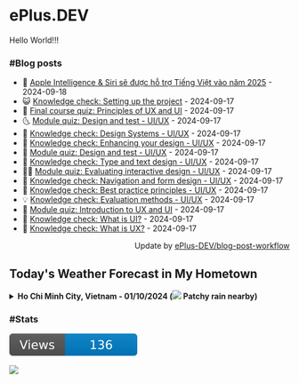 # ePlus.DEV

Hello World!!!

### #Blog posts

- 🧰 [Apple Intelligence &amp; Siri sẽ được hỗ trợ Tiếng Việt vào năm 2025](https://eplus.dev/apple-intelligence-siri-se-duoc-ho-tro-tieng-viet-vao-nam-2025) - 2024-09-18 
- 😺 [Knowledge check: Setting up the project](https://eplus.dev/knowledge-check-setting-up-the-project) - 2024-09-17 
- 🗽 [Final course quiz: Principles of UX and UI](https://eplus.dev/final-course-quiz-principles-of-ux-and-ui) - 2024-09-17 
- 🌜 [Module quiz: Design and test - UI/UX](https://eplus.dev/module-quiz-design-and-test-uiux-1) - 2024-09-17 
- 📝 [Knowledge check: Design Systems - UI/UX](https://eplus.dev/knowledge-check-design-systems-uiux) - 2024-09-17 
- 🚀 [Knowledge check: Enhancing your design - UI/UX](https://eplus.dev/knowledge-check-enhancing-your-design-uiux) - 2024-09-17 
- 💼 [Module quiz: Design and test - UI/UX](https://eplus.dev/module-quiz-design-and-test-uiux) - 2024-09-17 
- 🦣 [Knowledge check: Type and text design - UI/UX](https://eplus.dev/knowledge-check-type-and-text-design-uiux) - 2024-09-17 
- 👨‍🏫 [Module quiz: Evaluating interactive design - UI/UX](https://eplus.dev/module-quiz-evaluating-interactive-design-uiux) - 2024-09-17 
- 🔭 [Knowledge check: Navigation and form design - UI/UX](https://eplus.dev/knowledge-check-navigation-and-form-design-uiux) - 2024-09-17 
- 🤡 [Knowledge check: Best practice principles - UI/UX](https://eplus.dev/knowledge-check-best-practice-principles-uiux) - 2024-09-17 
- 💡 [Knowledge check: Evaluation methods - UI/UX](https://eplus.dev/knowledge-check-evaluation-methods-uiux) - 2024-09-17 
- 🦣 [Module quiz: Introduction to UX and UI](https://eplus.dev/module-quiz-introduction-to-ux-and-ui) - 2024-09-17 
- 💪 [Knowledge check: What is UI?](https://eplus.dev/knowledge-check-what-is-ui) - 2024-09-17 
- 🤡 [Knowledge check: What is UX?](https://eplus.dev/knowledge-check-what-is-ux) - 2024-09-17 


<div align="right">
    Update by <a target="_blank" href="https://github.com/ePlus-DEV/blog-post-workflow">ePlus-DEV/blog-post-workflow</a>
</div>


## Today's Weather Forecast in My Hometown



<details>
    <summary><b>Ho Chi Minh City, Vietnam - 01/10/2024 (<img src="https://cdn.weatherapi.com/weather/64x64/day/176.png" width="25" /> Patchy rain nearby)</b>
    </summary>

    
<table>
    <tr>
        <th>Hour</th>
        <td>00:00</td><td>01:00</td><td>02:00</td><td>03:00</td><td>04:00</td><td>05:00</td><td>06:00</td><td>07:00</td><td>08:00</td><td>09:00</td><td>10:00</td><td>11:00</td><td>12:00</td><td>13:00</td><td>14:00</td><td>15:00</td><td>16:00</td><td>17:00</td><td>18:00</td><td>19:00</td><td>20:00</td><td>21:00</td><td>22:00</td><td>23:00</td>
    </tr>
    <tr>
        <th>Weather</th>
        <td><img src="https://cdn.weatherapi.com/weather/64x64/night/113.png"></img></td><td><img src="https://cdn.weatherapi.com/weather/64x64/night/113.png"></img></td><td><img src="https://cdn.weatherapi.com/weather/64x64/night/116.png"></img></td><td><img src="https://cdn.weatherapi.com/weather/64x64/night/116.png"></img></td><td><img src="https://cdn.weatherapi.com/weather/64x64/night/113.png"></img></td><td><img src="https://cdn.weatherapi.com/weather/64x64/night/116.png"></img></td><td><img src="https://cdn.weatherapi.com/weather/64x64/day/116.png"></img></td><td><img src="https://cdn.weatherapi.com/weather/64x64/day/176.png"></img></td><td><img src="https://cdn.weatherapi.com/weather/64x64/day/176.png"></img></td><td><img src="https://cdn.weatherapi.com/weather/64x64/day/176.png"></img></td><td><img src="https://cdn.weatherapi.com/weather/64x64/day/176.png"></img></td><td><img src="https://cdn.weatherapi.com/weather/64x64/day/266.png"></img></td><td><img src="https://cdn.weatherapi.com/weather/64x64/day/122.png"></img></td><td><img src="https://cdn.weatherapi.com/weather/64x64/day/176.png"></img></td><td><img src="https://cdn.weatherapi.com/weather/64x64/day/176.png"></img></td><td><img src="https://cdn.weatherapi.com/weather/64x64/day/263.png"></img></td><td><img src="https://cdn.weatherapi.com/weather/64x64/day/176.png"></img></td><td><img src="https://cdn.weatherapi.com/weather/64x64/day/176.png"></img></td><td><img src="https://cdn.weatherapi.com/weather/64x64/night/176.png"></img></td><td><img src="https://cdn.weatherapi.com/weather/64x64/night/176.png"></img></td><td><img src="https://cdn.weatherapi.com/weather/64x64/night/176.png"></img></td><td><img src="https://cdn.weatherapi.com/weather/64x64/night/113.png"></img></td><td><img src="https://cdn.weatherapi.com/weather/64x64/night/113.png"></img></td><td><img src="https://cdn.weatherapi.com/weather/64x64/night/113.png"></img></td>
    </tr>
    <tr>
        <th>Condition</th>
        <td width="200px">Clear </td><td width="200px">Clear </td><td width="200px">Partly Cloudy </td><td width="200px">Partly Cloudy </td><td width="200px">Clear</td><td width="200px">Partly Cloudy </td><td width="200px">Partly Cloudy </td><td width="200px">Patchy rain nearby</td><td width="200px">Patchy rain nearby</td><td width="200px">Patchy rain nearby</td><td width="200px">Patchy rain nearby</td><td width="200px">Light drizzle</td><td width="200px">Overcast </td><td width="200px">Patchy rain nearby</td><td width="200px">Patchy rain nearby</td><td width="200px">Patchy light drizzle</td><td width="200px">Patchy rain nearby</td><td width="200px">Patchy rain nearby</td><td width="200px">Patchy rain nearby</td><td width="200px">Patchy rain nearby</td><td width="200px">Patchy rain nearby</td><td width="200px">Clear </td><td width="200px">Clear </td><td width="200px">Clear </td>
    </tr>
    <tr>
        <th>Temperature</th>
        <td>26.3 °C</td><td>25.9 °C</td><td>25.8 °C</td><td>25.5 °C</td><td>27 °C</td><td>25.3 °C</td><td>25.4 °C</td><td>26.8 °C</td><td>28.3 °C</td><td>30 °C</td><td>31.5 °C</td><td>32.9 °C</td><td>33.5 °C</td><td>33.1 °C</td><td>32 °C</td><td>31.2 °C</td><td>30.5 °C</td><td>29.5 °C</td><td>28.1 °C</td><td>27.5 °C</td><td>27.3 °C</td><td>26.9 °C</td><td>26.6 °C</td><td>26.4 °C</td>
    </tr>
    <tr>
        <th>Wind</th>
        <td>8.6 kph</td><td>8.6 kph</td><td>7.2 kph</td><td>6.5 kph</td><td>5 kph</td><td>5 kph</td><td>4 kph</td><td>4.3 kph</td><td>8.3 kph</td><td>10.1 kph</td><td>11.2 kph</td><td>11.5 kph</td><td>13 kph</td><td>13 kph</td><td>12.2 kph</td><td>13.3 kph</td><td>12.6 kph</td><td>10.4 kph</td><td>10.1 kph</td><td>9.4 kph</td><td>8.6 kph</td><td>8.6 kph</td><td>9 kph</td><td>7.6 kph</td>
    </tr>
</table>


<div align="right">
    Updated at: 2024-09-30T21:52:48Z - by <a target="_blank"
        href="https://github.com/ePlus-DEV/weather-forecast">ePlus-DEV/weather-forecast</a>
</div>
</details>


### #Stats

[![Image of counter](https://github.com/ePlus-DEV/view-counter/blob/main/svg/685088620/badge.svg)](https://github.com/ePlus-DEV/view-counter/blob/main/readme/685088620/week.md)

![](https://komarev.com/ghpvc/?username=ePlus-DEV&style=for-the-badge)
